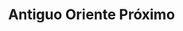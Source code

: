 ﻿---
title: "Antiguo Oriente Próximo"
permalink: periodes_90.html
layout: periode
dataInici: -3000
dataFi: -550
sidebar: periodes
pares:
  - 142:
    title: "Edad Antigua"
    dataInici: "(-3000)"
    dataFi: "(476)"

fills:
  - 34:
    title: "Edad de Bronce"
    dataInici: "(-3000)"
    dataFi: "(-1200)"

  - 84:
    title: "Edad de Hierro"
    dataInici: "(-1200)"
    dataFi: "(-550)"

  - 88:
    title: "Imperio Aqueménida"
    dataInici: "(-550)"
    dataFi: "(-330)"

jocsPrincipals:
jocsEscenaris:
  - title: "Chariot Lords"
    bggId: 289

  - title: "Mesopotamia: Birth of Civilisation"
    bggId: 4199
    dataInici: -3000
    dataFi: -550

jocsEpoca:
jocsEpocaEscenaris:
---
